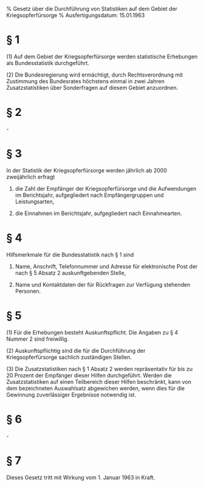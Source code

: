 % Gesetz über die Durchführung von Statistiken auf dem Gebiet der Kriegsopferfürsorge
% Ausfertigungsdatum: 15.01.1963
 
# § 1

(1) Auf dem Gebiet der Kriegsopferfürsorge werden statistische Erhebungen als Bundesstatistik durchgeführt.

(2) Die Bundesregierung wird ermächtigt, durch Rechtsverordnung mit Zustimmung des Bundesrates höchstens einmal in zwei Jahren Zusatzstatistiken über Sonderfragen auf diesem Gebiet anzuordnen.

# § 2

\-

# § 3

In der Statistik der Kriegsopferfürsorge werden jährlich ab 2000 zweijährlich erfragt

1. die Zahl der Empfänger der Kriegsopferfürsorge und die Aufwendungen im Berichtsjahr, aufgegliedert nach Empfängergruppen und Leistungsarten,

2. die Einnahmen im Berichtsjahr, aufgegliedert nach Einnahmearten.

# § 4

Hilfsmerkmale für die Bundesstatistik nach § 1 sind

1. Name, Anschrift, Telefonnummer und Adresse für elektronische Post der nach § 5 Absatz 2 auskunftgebenden Stelle,

2. Name und Kontaktdaten der für Rückfragen zur Verfügung stehenden Personen.

# § 5

(1) Für die Erhebungen besteht Auskunftspflicht. Die Angaben zu § 4 Nummer 2 sind freiwillig.

(2) Auskunftspflichtig sind die für die Durchführung der Kriegsopferfürsorge sachlich zuständigen Stellen.

(3) Die Zusatzstatistiken nach § 1 Absatz 2 werden repräsentativ für bis zu 20 Prozent der Empfänger dieser Hilfen durchgeführt. Werden die Zusatzstatistiken auf einen Teilbereich dieser Hilfen beschränkt, kann von dem bezeichneten Auswahlsatz abgewichen werden, wenn dies für die Gewinnung zuverlässiger Ergebnisse notwendig ist.

# § 6

\-

# § 7

Dieses Gesetz tritt mit Wirkung vom 1. Januar 1963 in Kraft.
